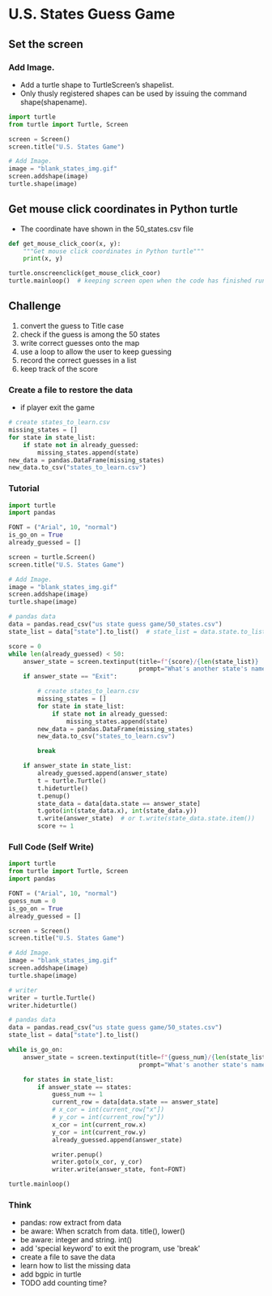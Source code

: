 # U.S. States Guess Game 

## Set the screen
### Add Image.
* Add a turtle shape to TurtleScreen’s shapelist.
* Only thusly registered shapes can be used by issuing the command shape(shapename).
```python
import turtle
from turtle import Turtle, Screen

screen = Screen()
screen.title("U.S. States Game")

# Add Image.
image = "blank_states_img.gif"
screen.addshape(image)
turtle.shape(image)
```

## Get mouse click coordinates in Python turtle
* The coordinate have shown in the 50_states.csv file
```python
def get_mouse_click_coor(x, y):
    """Get mouse click coordinates in Python turtle"""
    print(x, y)

turtle.onscreenclick(get_mouse_click_coor)
turtle.mainloop()  # keeping screen open when the code has finished running
```

## Challenge
1. convert the guess to Title case
2. check if the guess is among the 50 states
3. write correct guesses onto the map
4. use a loop to allow the user to keep guessing
5. record the correct guesses in a list
6. keep track of the score

### Create a file to restore the data 
* if player exit the game
```python
# create states_to_learn.csv
missing_states = []
for state in state_list:
    if state not in already_guessed:
        missing_states.append(state)
new_data = pandas.DataFrame(missing_states)
new_data.to_csv("states_to_learn.csv")
```
### Tutorial

```python
import turtle
import pandas

FONT = ("Arial", 10, "normal")
is_go_on = True
already_guessed = []

screen = turtle.Screen()
screen.title("U.S. States Game")

# Add Image.
image = "blank_states_img.gif"
screen.addshape(image)
turtle.shape(image)

# pandas data
data = pandas.read_csv("us state guess game/50_states.csv")
state_list = data["state"].to_list()  # state_list = data.state.to_list()

score = 0
while len(already_guessed) < 50:
    answer_state = screen.textinput(title=f"{score}/{len(state_list)}  State Correct",
                                    prompt="What's another state's name?").title()
    if answer_state == "Exit":

        # create states_to_learn.csv
        missing_states = []
        for state in state_list:
            if state not in already_guessed:
                missing_states.append(state)
        new_data = pandas.DataFrame(missing_states)
        new_data.to_csv("states_to_learn.csv")

        break

    if answer_state in state_list:
        already_guessed.append(answer_state)
        t = turtle.Turtle()
        t.hideturtle()
        t.penup()
        state_data = data[data.state == answer_state]
        t.goto(int(state_data.x), int(state_data.y))
        t.write(answer_state)  # or t.write(state_data.state.item())
        score += 1

```

### Full Code (Self Write)

```python
import turtle
from turtle import Turtle, Screen
import pandas

FONT = ("Arial", 10, "normal")
guess_num = 0
is_go_on = True
already_guessed = []

screen = Screen()
screen.title("U.S. States Game")

# Add Image.
image = "blank_states_img.gif"
screen.addshape(image)
turtle.shape(image)

# writer
writer = turtle.Turtle()
writer.hideturtle()

# pandas data
data = pandas.read_csv("us state guess game/50_states.csv")
state_list = data["state"].to_list()

while is_go_on:
    answer_state = screen.textinput(title=f"{guess_num}/{len(state_list)}  State Correct",
                                    prompt="What's another state's name?").title()

    for states in state_list:
        if answer_state == states:
            guess_num += 1
            current_row = data[data.state == answer_state]
            # x_cor = int(current_row["x"])
            # y_cor = int(current_row["y"])
            x_cor = int(current_row.x)
            y_cor = int(current_row.y)
            already_guessed.append(answer_state)

            writer.penup()
            writer.goto(x_cor, y_cor)
            writer.write(answer_state, font=FONT)

turtle.mainloop()

```
### Think 
* pandas: row extract from data
* be aware: When scratch from data.  title(), lower() 
* be aware: integer and string.  int()
* add 'special keyword' to exit the program, use 'break'
* create a file to save the data
* learn how to list the missing data
* add bgpic in turtle
* TODO add counting time?